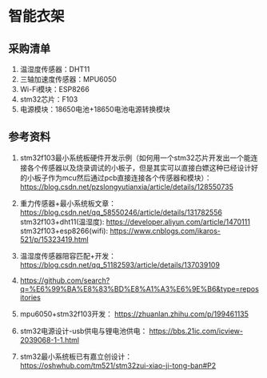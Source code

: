 #  智能衣架

## 采购清单

1. 温湿度传感器：DHT11
2. 三轴加速度传感器：MPU6050
3. Wi-Fi模块：ESP8266
4. stm32芯片：F103
5. 电源模块：18650电池+18650电池电源转换模块



## 参考资料

1. stm32f103最小系统板硬件开发示例（如何用一个stm32芯片开发出一个能连接各个传感器以及烧录调试的小板子，但是其实可以直接白嫖这种已经设计好的小板子作为mcu然后通过pcb直接连接各个传感器和模块）： https://blog.csdn.net/pzslongyutianxia/article/details/128550735
2. 重力传感器+最小系统板文章： https://blog.csdn.net/qq_58550246/article/details/131782556 stm32f103+dht11(温湿度): https://developer.aliyun.com/article/1470111 stm32f103+esp8266(wifi): https://www.cnblogs.com/ikaros-521/p/15323419.html
3. 温湿度传感器阻容匹配+开发： https://blog.csdn.net/qq_51182593/article/details/137039109

4. https://github.com/search?q=%E6%99%BA%E8%83%BD%E8%A1%A3%E6%9E%B6&type=repositories
5. mpu6050+stm32f103开发： https://zhuanlan.zhihu.com/p/199461135
6. stm32电源设计-usb供电与锂电池供电： https://bbs.21ic.com/icview-2039068-1-1.html
7. stm32最小系统板已有嘉立创设计： https://oshwhub.com/tm521/stm32zui-xiao-ji-tong-ban#P2
